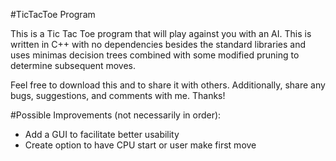#TicTacToe Program

This is a Tic Tac Toe program that will play against you with an AI.  This is written in C++ with no dependencies besides the standard libraries and uses minimas decision trees combined with some modified pruning to determine subsequent moves.

Feel free to download this and to share it with others.  Additionally, share any bugs, suggestions, and comments with me.  Thanks!

#Possible Improvements (not necessarily in order):
* Add a GUI to facilitate better usability
* Create option to have CPU start or user make first move
